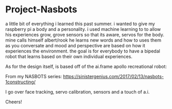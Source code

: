 
# Project-Nasbots
a little bit of everything i learned this past summer. i wanted to give my raspberry pi a body and a personality. i used machine learning to to allow his experiences grow, grove sensors so that its aware, servos for the body. mine calls himself albert/rook he learns new words and how to uses them as you conversate and mood and perspective are based on how it experiences the environment. the goal is for everybody to have a bipedal robot that learns based on their own individual experiences.  

As for the design itself, is based off of the ai.frame apollo recreational robot: 


From my NASBOTS series: https://sinistergenius.com/2017/02/13/nasbots-1constructing/


I go over face tracking, servo calibration, sensors and a touch of a.i.


Cheers!
